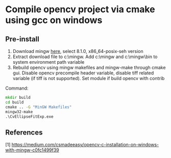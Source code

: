 # Compile opencv project via cmake using gcc on windows

## Pre-install
1. Download mingw [here](https://sourceforge.net/projects/mingw-w64/files/), select 8.1.0, x86_64-posix-seh version
2. Extract download file to c:\mingw. Add c:\mingw and c:\mingw\bin to system environment path variable
3. Rebuild opencv using mingw makefiles and mingw-make through cmake gui. Disable opencv precompile header variable, disable tiff related variable (if tiff is not supported). Set module if build opencv with contrib

Command:
```cmd
mkdir build
cd build
cmake .. -G "MinGW Makefiles"
mingw32-make
.\CvEllipseFitExp.exe
```


## References
[1] https://medium.com/csmadeeasy/opencv-c-installation-on-windows-with-mingw-c0fc1499f39  

